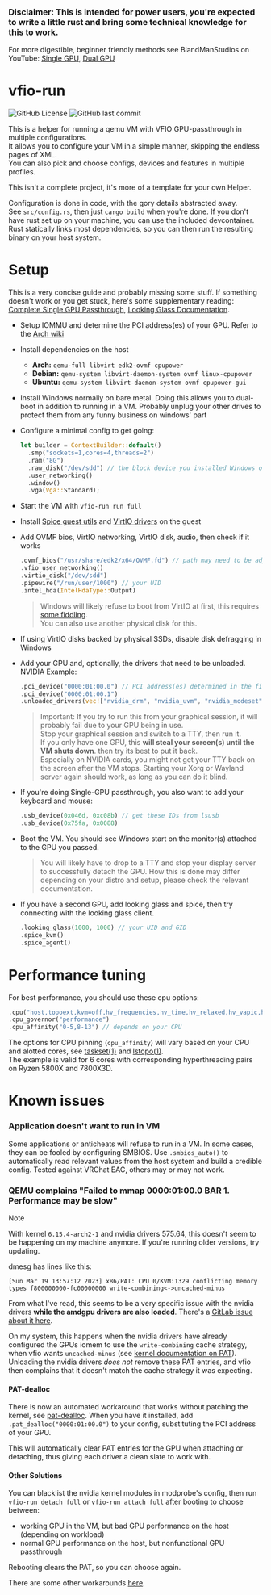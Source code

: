 ### Disclaimer: This is intended for power users, you're expected to write a little rust and bring some technical knowledge for this to work.

For more digestible, beginner friendly methods see BlandManStudios on YouTube: [Single GPU][single-gpu], [Dual GPU][multi-gpu]

[single-gpu]: https://www.youtube.com/watch?v=eTWf5D092VY
[multi-gpu]: https://www.youtube.com/watch?v=m8xj2Py8KPc

# vfio-run

![GitHub License](https://img.shields.io/github/license/thorio/vfio-run?style=flat-square)
![GitHub last commit](https://img.shields.io/github/last-commit/thorio/vfio-run?style=flat-square)

This is a helper for running a qemu VM with VFIO GPU-passthrough in multiple configurations.  
It allows you to configure your VM in a simple manner, skipping the endless pages of XML.  
You can also pick and choose configs, devices and features in multiple profiles.

This isn't a complete project, it's more of a template for your own Helper.

Configuration is done in code, with the gory details abstracted away.  
See `src/config.rs`, then just `cargo build` when you're done. If you don't have rust set up on your machine, you can use the included devcontainer.  
Rust statically links most dependencies, so you can then run the resulting binary on your host system.

# Setup
This is a very concise guide and probably missing some stuff. If something doesn't work or you get stuck, here's some supplementary reading: [Complete Single GPU Passthrough][single-gpu-passthrough], [Looking Glass Documentation][looking-glass].

- Setup IOMMU and determine the PCI address(es) of your GPU. Refer to the [Arch wiki][iommu]

- Install dependencies on the host
  - **Arch:** `qemu-full libvirt edk2-ovmf cpupower`
  - **Debian:** `qemu-system libvirt-daemon-system ovmf linux-cpupower`
  - **Ubuntu:** `qemu-system libvirt-daemon-system ovmf cpupower-gui`

- Install Windows normally on bare metal. Doing this allows you to dual-boot in addition to running in a VM.
  Probably unplug your other drives to protect them from any funny business on windows' part

- Configure a minimal config to get going:
  ```rust
  let builder = ContextBuilder::default()
  	.smp("sockets=1,cores=4,threads=2")
  	.ram("8G")
  	.raw_disk("/dev/sdd") // the block device you installed Windows on
  	.user_networking()
  	.window()
  	.vga(Vga::Standard);
  ```

- Start the VM with `vfio-run run full`

- Install [Spice guest utils][spice-guest-utils] and [VirtIO drivers][virtio-win] on the guest

- Add OVMF bios, VirtIO networking, VirtIO disk, audio, then check if it works
  ```rust
  .ovmf_bios("/usr/share/edk2/x64/OVMF.fd") // path may need to be adjusted
  .vfio_user_networking()
  .virtio_disk("/dev/sdd")
  .pipewire("/run/user/1000") // your UID
  .intel_hda(IntelHdaType::Output)
  ```

  > Windows will likely refuse to boot from VirtIO at first, this requires [some fiddling][virtio-dummy-disk].  
  > You can also use another physical disk for this.

- If using VirtIO disks backed by physical SSDs, disable disk defragging in Windows

- Add your GPU and, optionally, the drivers that need to be unloaded. NVIDIA Example:
  ```rust
  .pci_device("0000:01:00.0") // PCI address(es) determined in the first step
  .pci_device("0000:01:00.1")
  .unloaded_drivers(vec!["nvidia_drm", "nvidia_uvm", "nvidia_modeset", "nvidia"])
  ```

  > Important: If you try to run this from your graphical session, it will probably fail due to your GPU being in use.  
  > Stop your graphical session and switch to a TTY, then run it.  
  > If you only have one GPU, this **will steal your screen(s) until the VM shuts down**. then try its best to put it back.  
  > Especially on NVIDIA cards, you might not get your TTY back on the screen after the VM stops. Starting your Xorg or Wayland server again should work, as long as you can do it blind.

- If you're doing Single-GPU passthrough, you also want to add your keyboard and mouse:
  ```rust
  .usb_device(0x046d, 0xc08b) // get these IDs from lsusb
  .usb_device(0x75fa, 0x0088)
  ```

- Boot the VM. You should see Windows start on the monitor(s) attached to the GPU you passed.
  > You will likely have to drop to a TTY and stop your display server to successfully detach the GPU. How this is done may differ depending on your distro and setup, please check the relevant documentation.

- If you have a second GPU, add looking glass and spice, then try connecting with the looking glass client.
  ```rust
  .looking_glass(1000, 1000) // your UID and GID
  .spice_kvm()
  .spice_agent()
  ```

[single-gpu-passthrough]: https://github.com/QaidVoid/Complete-Single-GPU-Passthrough
[looking-glass]: https://looking-glass.io/docs/B6/install/
[iommu]: https://wiki.archlinux.org/title/PCI_passthrough_via_OVMF
[spice-guest-utils]: https://www.spice-space.org/download/windows/spice-guest-tools/spice-guest-tools-latest.exe
[virtio-win]: https://fedorapeople.org/groups/virt/virtio-win/direct-downloads/stable-virtio/virtio-win.iso
[virtio-dummy-disk]: https://forum.proxmox.com/threads/vm-wont-start-after-disk-set-to-virtio.94646/

# Performance tuning

For best performance, you should use these cpu options:
```rust
.cpu("host,topoext,kvm=off,hv_frequencies,hv_time,hv_relaxed,hv_vapic,hv_spinlocks=0x1fff,hv_vendor_id=thisisnotavm")
.cpu_governor("performance")
.cpu_affinity("0-5,8-13") // depends on your CPU
```

The options for CPU pinning (`cpu_affinity`) will vary based on your CPU and alotted cores, see [taskset(1)][taskset] and [lstopo(1)][lstopo].  
The example is valid for 6 cores with corresponding hyperthreading pairs on Ryzen 5800X and 7800X3D.

[taskset]: https://man7.org/linux/man-pages/man1/taskset.1.html
[lstopo]: https://linux.die.net/man/1/lstopo

# Known issues

### Application doesn't want to run in VM

Some applications or anticheats will refuse to run in a VM. In some cases, they can be fooled by configuring SMBIOS. Use `.smbios_auto()` to automatically read relevant values from the host system and build a credible config. Tested against VRChat EAC, others may or may not work.

### QEMU complains "Failed to mmap 0000:01:00.0 BAR 1. Performance may be slow"

> [!NOTE]
> With kernel `6.15.4-arch2-1` and nvidia drivers 575.64, this doesn't seem to be happening on my machine anymore. If you're running older versions, try updating.

dmesg has lines like this:
```
[Sun Mar 19 13:57:12 2023] x86/PAT: CPU 0/KVM:1329 conflicting memory types f800000000-fc00000000 write-combining<->uncached-minus
```
From what I've read, this seems to be a very specific issue with the nvidia drivers **while the amdgpu drivers are also loaded**. There's a [GitLab issue about it here][gitlab-ticket].

On my system, this happens when the nvidia drivers have already configured the GPUs iomem to use the `write-combining` cache strategy, when vfio wants `uncached-minus` (see [kernel documentation on PAT][pat]). Unloading the nvidia drivers *does not* remove these PAT entries, and vfio then complains that it doesn't match the cache strategy it was expecting.

#### PAT-dealloc

There is now an automated workaround that works without patching the kernel, see [pat-dealloc](https://github.com/thorio/pat-dealloc). When you have it installed, add `.pat_dealloc("0000:01:00.0")` to your config, substituting the PCI address of your GPU.

This will automatically clear PAT entries for the GPU when attaching or detaching, thus giving each driver a clean slate to work with.

#### Other Solutions

You can blacklist the nvidia kernel modules in modprobe's config, then run `vfio-run detach full` or `vfio-run attach full` after booting to choose between:
- working GPU in the VM, but bad GPU performance on the host (depending on workload)
- normal GPU performance on the host, but nonfunctional GPU passthrough

Rebooting clears the PAT, so you can choose again.

There are some other workarounds [here][workarounds-link].

[gitlab-ticket]: https://gitlab.freedesktop.org/drm/amd/-/issues/2794
[pat]: https://www.kernel.org/doc/Documentation/x86/pat.txt
[workarounds-link]: https://github.com/Kinsteen/win10-gpu-passthrough#compute-mode---vfio-fix
